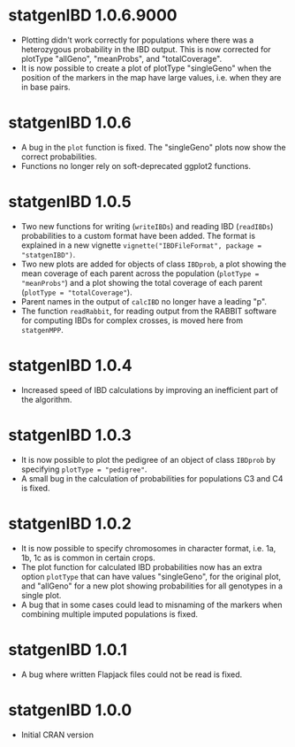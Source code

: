 # statgenIBD 1.0.6.9000

* Plotting didn't work correctly for populations where there was a heterozygous probability in the IBD output. This is now corrected for plotType "allGeno", "meanProbs",
and "totalCoverage".
* It is now possible to create a plot of plotType "singleGeno" when the position of the markers in the map have large values, i.e. when they are in base pairs.

# statgenIBD 1.0.6

* A bug in the `plot` function is fixed. The "singleGeno" plots now show the correct probabilities. 
* Functions no longer rely on soft-deprecated ggplot2 functions.

# statgenIBD 1.0.5

* Two new functions for writing (`writeIBDs`) and reading IBD (`readIBDs`) probabilities to a custom format have been added. The format is explained in a new vignette `vignette("IBDFileFormat", package = "statgenIBD")`.
* Two new plots are added for objects of class `IBDprob`, a plot showing the mean coverage of each parent across the population (`plotType = "meanProbs"`) and a plot showing the total coverage of each parent (`plotType = "totalCoverage"`).
* Parent names in the output of `calcIBD` no longer have a leading "p".
* The function `readRabbit`, for reading output from the RABBIT software for computing IBDs for complex crosses, is moved here from `statgenMPP`.

# statgenIBD 1.0.4

* Increased speed of IBD calculations by improving an inefficient part of the algorithm.

# statgenIBD 1.0.3

* It is now possible to plot the pedigree of an object of class `IBDprob` by specifying `plotType = "pedigree"`.
* A small bug in the calculation of probabilities for populations C3 and C4 is fixed.

# statgenIBD 1.0.2

* It is now possible to specify chromosomes in character format, i.e. 1a, 1b, 1c as is common in certain crops.
* The plot function for calculated IBD probabilities now has an extra option `plotType` that can have values "singleGeno", for the original plot, and "allGeno" for a new plot showing probabilities for all genotypes in a single plot.
* A bug that in some cases could lead to misnaming of the markers when combining multiple imputed populations is fixed.

# statgenIBD 1.0.1

* A bug where written Flapjack files could not be read is fixed.

# statgenIBD 1.0.0

* Initial CRAN version
